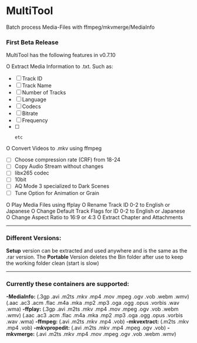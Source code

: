 # MultiTool
Batch process Media-Files with ffmpeg/mkvmerge/MediaInfo


### First Beta Release

MultiTool has the following features in v0.7.10

O  Extract Media Information to .txt. Such as:
- [ ]    Track ID
- [ ]    Track Name
- [ ]    Number of Tracks
- [ ]    Language
- [ ]    Codecs
- [ ]    Bitrate
- [ ]    Frequency
- [ ]     etc

O  Convert Videos to .mkv using ffmpeg
- [ ]    Choose compression rate (CRF) from 18-24
- [ ]    Copy Audio Stream without changes
- [ ]    libx265 codec
- [ ]    10bit
- [ ]    AQ Mode 3 specialized to Dark Scenes
- [ ]    Tune Option for Animation or Grain

O  Play Media Files using ffplay
O  Rename Track ID 0-2 to English or Japanese
O  Change Default Track Flags for ID 0-2 to English or Japanese    
O  Change Aspect Ratio to 16:9 or 4:3
O  Extract Chapter and Attachments
_________________________________________________________________

### Different Versions:
**Setup** version can be extracted and used anywhere and is the same as the .rar version.
The **Portable** Version deletes the Bin folder after use to keep the working folder clean (start is slow)
_________________________________________________________________

### Currently these containers are supported:
 **-MediaInfo:**
(.3gp .avi .m2ts .mkv .mp4 .mov .mpeg .ogv .vob .webm .wmv)
(.aac .ac3 .acm .flac .m4a .mka .mp2 .mp3 .oga .ogg .opus .vorbis .wav .wma)
 **-ffplay:**
(.3gp .avi .m2ts .mkv .mp4 .mov .mpeg .ogv .vob .webm .wmv)
(.aac .ac3 .acm .flac .m4a .mka .mp2 .mp3 .oga .ogg .opus .vorbis .wav .wma)
 **-ffmpeg:**
(.avi .m2ts .mkv .mp4 .vob) 
 **-mkvextract:**
(.m2ts .mkv .mp4  .vob)
 **-mkvpropedit:**
(.avi .m2ts .mkv .mp4 .mpeg .ogv .vob) 
 **-mkvmerge:**
(.avi .m2ts .mkv .mp4 .mov .mpeg .ogv .vob .webm .wmv)  
